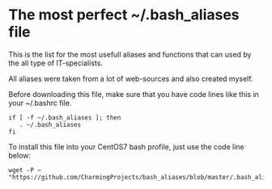 # The most perfect ~/.bash_aliases file

This is the list for the most usefull aliases and functions that can used by the all type of IT-specialists.
  
  All aliases were taken from a lot of web-sources and also created myself.

  Before downloading this file, make sure that you have code lines like this in your ~/.bashrc file.
    
    if [ -f ~/.bash_aliases ]; then
       . ~/.bash_aliases
    fi 
 
 To install this file into your CentOS7 bash profile, just use the code line below:
 
    wget -P ~ "https://github.com/CharmingProjects/bash_aliases/blob/master/.bash_aliases"

